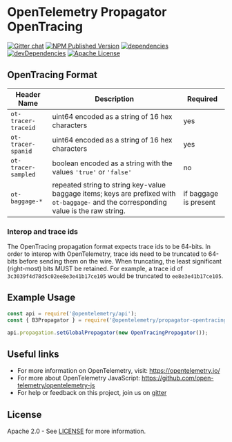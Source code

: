 # OpenTelemetry Propagator OpenTracing

[![Gitter chat][gitter-image]][gitter-url]
[![NPM Published Version][npm-img]][npm-url]
[![dependencies][dependencies-image]][dependencies-url]
[![devDependencies][devdependencies-image]][devdependencies-url]
[![Apache License][license-image]][license-image]

## OpenTracing Format

| Header Name         | Description                                                                                                                            | Required              |
| ------------------- | -------------------------------------------------------------------------------------------------------------------------------------- | --------------------- |
| `ot-tracer-traceid` | uint64 encoded as a string of 16 hex characters                                                                                        | yes                   |
| `ot-tracer-spanid`  | uint64 encoded as a string of 16 hex characters                                                                                        | yes                   |
| `ot-tracer-sampled` | boolean encoded as a string with the values `'true'` or `'false'`                                                                      | no                    |
| `ot-baggage-*`      | repeated string to string key-value baggage items; keys are prefixed with `ot-baggage-` and the corresponding value is the raw string. | if baggage is present |

### Interop and trace ids

The OpenTracing propagation format expects trace ids to be 64-bits. In order to
interop with OpenTelemetry, trace ids need to be truncated to 64-bits before
sending them on the wire. When truncating, the least significant (right-most)
bits MUST be retained. For example, a trace id of
`3c3039f4d78d5c02ee8e3e41b17ce105` would be truncated to `ee8e3e41b17ce105`.

## Example Usage

```javascript
const api = require('@opentelemetry/api');
const { B3Propagator } = require('@opentelemetry/propagator-opentracing');

api.propagation.setGlobalPropagator(new OpenTracingPropagator());
```

## Useful links

- For more information on OpenTelemetry, visit: <https://opentelemetry.io/>
- For more about OpenTelemetry JavaScript: <https://github.com/open-telemetry/opentelemetry-js>
- For help or feedback on this project, join us on [gitter][gitter-url]

## License

Apache 2.0 - See [LICENSE][license-url] for more information.

[gitter-image]: https://badges.gitter.im/open-telemetry/opentelemetry-js.svg
[gitter-url]: https://gitter.im/open-telemetry/opentelemetry-node?utm_source=badge&utm_medium=badge&utm_campaign=pr-badge&utm_content=badge
[license-url]: https://github.com/open-telemetry/opentelemetry-js-contrib/blob/master/LICENSE
[license-image]: https://img.shields.io/badge/license-Apache_2.0-green.svg?style=flat
[dependencies-image]: https://david-dm.org/open-telemetry/opentelemetry-js/status.svg?path=packages/opentelemetry-propagator-opentracing
[dependencies-url]: https://david-dm.org/open-telemetry/opentelemetry-js?path=packages%2Fopentelemetry-propagator-opentracing
[devdependencies-image]: https://david-dm.org/open-telemetry/opentelemetry-js/dev-status.svg?path=packages/opentelemetry-propagator-opentracing
[devdependencies-url]: https://david-dm.org/open-telemetry/opentelemetry-js?path=packages%2Fopentelemetry-propagator-opentracing&type=dev
[npm-url]: https://www.npmjs.com/package/@opentelemetry/propagator-opentracing
[npm-img]: https://badge.fury.io/js/%40opentelemetry%2Fpropagator-opentracing.svg
